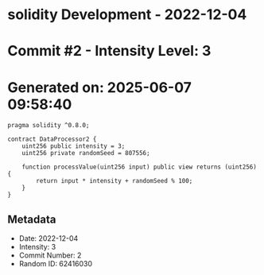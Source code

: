 ﻿# solidity Development - 2022-12-04
# Commit #2 - Intensity Level: 3
# Generated on: 2025-06-07 09:58:40
```solidity
pragma solidity ^0.8.0;

contract DataProcessor2 {
    uint256 public intensity = 3;
    uint256 private randomSeed = 807556;

    function processValue(uint256 input) public view returns (uint256) {
        return input * intensity + randomSeed % 100;
    }
}
```
## Metadata
- Date: 2022-12-04
- Intensity: 3
- Commit Number: 2
- Random ID: 62416030
